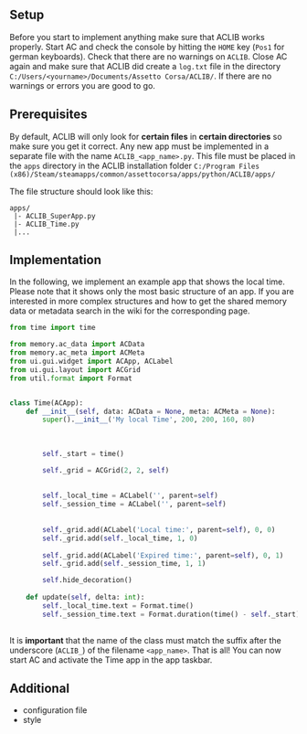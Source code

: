 ## Setup

Before you start to implement anything make sure that ACLIB works properly.
Start AC and check the console by hitting the `HOME` key (`Pos1` for german keyboards).
Check that there are no warnings on `ACLIB`.
Close AC again and make sure that ACLIB did create a `log.txt` file in the directory `C:/Users/<yourname>/Documents/Assetto Corsa/ACLIB/`.
If there are no warnings or errors you are good to go.

## Prerequisites 

By default, ACLIB will only look for **certain files** in **certain directories** so make sure you get it correct.
Any new app must be implemented in a separate file with the name `ACLIB_<app_name>.py`.
This file must be placed in the `apps` directory in the ACLIB installation folder `C:/Program Files (x86)/Steam/steamapps/common/assettocorsa/apps/python/ACLIB/apps/`

The file structure should look like this:
```
apps/
 |- ACLIB_SuperApp.py
 |- ACLIB_Time.py
 |...
```

## Implementation

In the following, we implement an example app that shows the local time.
Please note that it shows only the most basic structure of an app.
If you are interested in more complex structures and how to get the shared memory data or metadata search in the wiki for the corresponding page.

```python
from time import time

from memory.ac_data import ACData                                           # Only import the first two modules if you care
from memory.ac_meta import ACMeta                                           # about proper typing signatures.
from ui.gui.widget import ACApp, ACLabel
from ui.gui.layout import ACGrid
from util.format import Format


class Time(ACApp):                                                          # Any new app must inherit from ACApp.
    def __init__(self, data: ACData = None, meta: ACMeta = None):           # Any app takes an ACData and ACMeta object.
        super().__init__('My local Time', 200, 200, 160, 80)                # Here you can specify the name of the app
                                                                            # that is displayed in the in-game taskbar
                                                                            # and the initial position and size (x, y, w, h).
        
        self._start = time()                                                # We memorize the timestamp when the app was started.

        self._grid = ACGrid(2, 2, self)                                     # A grid manages the positioning of labels/buttons/...
                                                                            # This grid has 4 cells (2x2) and fills the size 
                                                                            # of the app (160px width 80px height).
        self._local_time = ACLabel('', parent=self)                         # An ACLabel takes a string as the initial text.
        self._session_time = ACLabel('', parent=self)                       # To work properly any AC widget needs to have
                                                                            # parent argument which allows to find the app id.
                                                                            # In this case app and parent are the same.
        self._grid.add(ACLabel('Local time:', parent=self), 0, 0)           # In order to add a widget to a grid you have
        self._grid.add(self._local_time, 1, 0)                              # to use the 'add' function and give it a widget
                                                                            # of type ACWidget and the x and y coordinates
        self._grid.add(ACLabel('Expired time:', parent=self), 0, 1)         # within the grid (starting from top left 0, 0).
        self._grid.add(self._session_time, 1, 1)

        self.hide_decoration()                                              # This function hides the AC symbol and
                                                                            # the title of the app.
    def update(self, delta: int):                                           # In the update function we set the values that
        self._local_time.text = Format.time()                               # have changed since the last iteration.
        self._session_time.text = Format.duration(time() - self._start)     # In our case we keep the current time and the
                                                                            # time that has expired up to date.
```

It is **important** that the name of the class must match the suffix after the underscore (`ACLIB_`) of the filename `<app_name>`.
That is all!
You can now start AC and activate the Time app in the app taskbar.

## Additional

- configuration file
- style